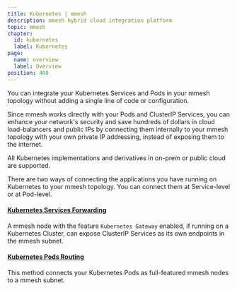 ```yaml
---
title: Kubernetes | mmesh
description: mmesh hybrid cloud integration platform
topic: mmesh
chapter:
  id: kubernetes
  label: Kubernetes
page:
  name: overview
  label: Overview
position: 400
---
```


You can integrate your Kubernetes Services and Pods in your mmesh topology without adding a single line of code or configuration.

Since mmesh works directly with your Pods and ClusterIP Services, you can enhance your network's security and save hundreds of dollars in cloud load-balancers and public IPs by connecting them internally to your mmesh topology with your own private IP addressing, instead of exposing them to the internet.

All Kubernetes implementations and derivatives in on-prem or public cloud are supported.

There are two ways of connecting the applications you have running on Kubernetes to your mmesh topology. You can connect them at Service-level or at Pod-level.

#### [Kubernetes Services Forwarding](/docs/mmesh/kubernetes/services)

A mmesh node with the feature `Kubernetes Gateway` enabled, if running on a Kubernetes Cluster, can expose ClusterIP Services as its own endpoints in the mmesh subnet.

#### [Kubernetes Pods Routing](/docs/mmesh/kubernetes/pods)

This method connects your Kubernetes Pods as full-featured mmesh nodes to a mmesh subnet.
